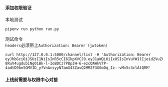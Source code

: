 #### 添加权限验证

本地测试
```
pipenv run python run.py
```

测试命令  
`headers`必须带上`Authorization: Bearer (jwtoken)`
```
curl http://127.0.0.1:5000/channel/list -H 'Authorization: Bearer eyJhbGciOiJSUzI1NiIsInR5cCI6IkpXVCJ9.eyJ1aWQiOiIxOSIsInVuYW1lIjoid2VuZGVsbCIsImV4cCI6MTU1NDAyNTcyOH0.XcU63XBQVp6RFUes4gh2xqc7FaNAskiv64L6AvfGSu6pc_tI4WJ_jnp3Q5Vl-8RuV4ugdubiNg01Bk-l-IoBDCz7PBpJH-6-ezcQAWkV7P-4adtD9bnSOMVID_yfVnAcsyyNTamG43ZavQ2MM2F3G0oDq_Iz--vMv5c3clAtQRM'
```

#### 上线前需要与权限中心对接